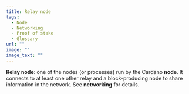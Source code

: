```yaml
---
title: Relay node
tags:
  - Node
  - Networking
  - Proof of stake
  - Glossary
url: ""
image: ""
image_text: ""
---
```


**Relay node**: one of the nodes (or processes) run by the Cardano **node**. It connects to at least one other relay and a block-producing node to share information in the network. See **networking** for details.
